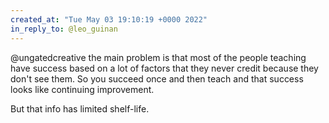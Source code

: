```yaml
---
created_at: "Tue May 03 19:10:19 +0000 2022"
in_reply_to: @leo_guinan
---
```


@ungatedcreative the main problem is that most of the people teaching have success based on a lot of factors that they never credit because they don't see them. So you succeed once and then teach and that success looks like continuing improvement.

But that info has limited shelf-life.
